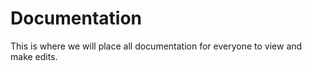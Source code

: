 # Documentation
This is where we will place all documentation for everyone to view and make edits. 
